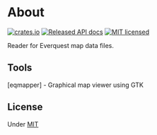 # About

[![crates.io](https://meritbadge.herokuapp.com/eqformat_map)](https://crates.io/crates/eqformat_map)
[![Released API docs](https://docs.rs/eqformat_map/badge.svg)](https://docs.rs/eqformat_map)
[![MIT licensed](https://img.shields.io/badge/license-MIT-blue.svg)](./LICENSE)

Reader for Everquest map data files.

## Tools

[eqmapper] - Graphical map viewer using GTK


## License

Under [MIT](LICENSE)

